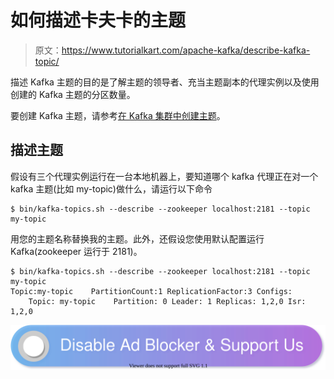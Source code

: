 # 如何描述卡夫卡的主题

> 原文：<https://www.tutorialkart.com/apache-kafka/describe-kafka-topic/>

描述 Kafka 主题的目的是了解主题的领导者、充当主题副本的代理实例以及使用创建的 Kafka 主题的分区数量。

要创建 Kafka 主题，请参考[在 Kafka 集群中创建主题](https://www.tutorialkart.com/apache-kafka/create-a-topic-in-apache-kafka/)。

## 描述主题

假设有三个代理实例运行在一台本地机器上，要知道哪个 kafka 代理正在对一个 kafka 主题(比如 my-topic)做什么，请运行以下命令

```
$ bin/kafka-topics.sh --describe --zookeeper localhost:2181 --topic my-topic
```

用您的主题名称替换我的主题。此外，还假设您使用默认配置运行 Kafka(zookeeper 运行于 2181)。

```
$ bin/kafka-topics.sh --describe --zookeeper localhost:2181 --topic my-topic
Topic:my-topic    PartitionCount:1 ReplicationFactor:3 Configs:
    Topic: my-topic    Partition: 0 Leader: 1 Replicas: 1,2,0 Isr: 1,2,0
```

[![](img/925da31b32d6bc3827932f6c8afb11bb.png)](https://www.tutorialkart.com/)
